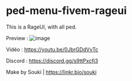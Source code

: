 # ped-menu-fivem-rageui
This is a RageUI, with all ped.

Preview : 
![image](https://user-images.githubusercontent.com/53879234/170799242-70ecdf94-dacc-40b0-a4a7-c485dcbdc813.png)

Vidéo : https://youtu.be/0JbrGDdVvTc

Discord : 
https://discord.gg/s9ttPxcfj3

Make by Souki | https://linkr.bio/souki
